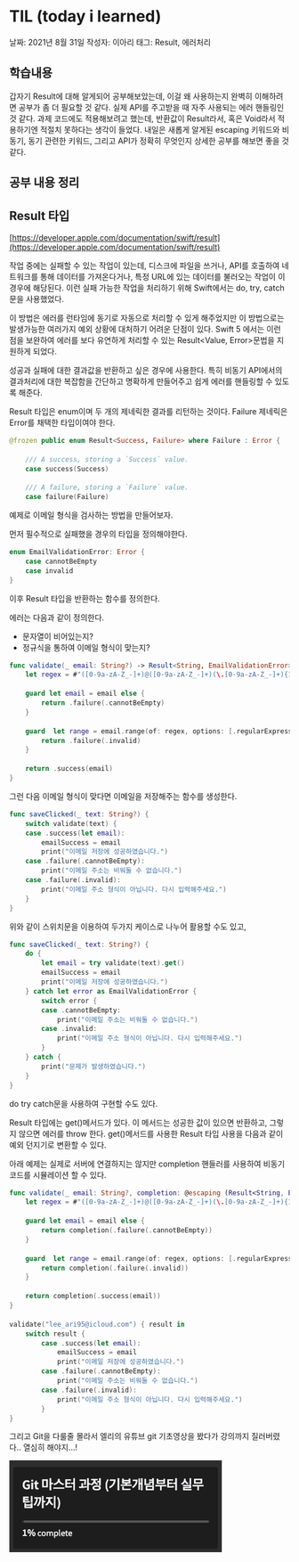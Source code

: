 # TIL (today i learned)

날짜: 2021년 8월 31일
작성자: 이아리
태그: Result, 에러처리

## 학습내용

갑자기 Result에 대해 알게되어 공부해보았는데,  이걸 왜 사용하는지 완벽히 이해하려면 공부가 좀 더 필요할 것 같다. 실제 API를 주고받을 때 자주 사용되는 에러 핸들링인 것 같다. 과제 코드에도 적용해보려고 했는데, 반환값이 Result라서, 혹은 Void라서 적용하기엔 적절치 못하다는 생각이 들었다. 내일은 새롭게 알게된 escaping 키워드와 비동기, 동기 관련한 키워드, 그리고 API가 정확히 무엇인지 상세한 공부를 해보면 좋을 것 같다. 

## 공부 내용 정리

## **Result 타입**

[https://developer.apple.com/documentation/swift/result](https://developer.apple.com/documentation/swift/result)

작업 중에는 실패할 수 있는 작업이 있는데, 디스크에 파일을 쓰거나, API를 호출하여 네트워크를 통해 데이터를 가져온다거나, 특정 URL에 있는 데이터를 불러오는 작업이 이 경우에 해당된다. 이런 실패 가능한 작업을 처리하기 위해 Swift에서는 do, try, catch문을 사용했었다.

이 방법은 에러를 런타임에 동기로 자동으로 처리할 수 있게 해주었지만 이 방법으로는 발생가능한 여러가지 예외 상황에 대처하기 어려운 단점이 있다. Swift 5 에서는 이런 점을 보완하여 에러를 보다 유연하게 처리할 수 있는 Result<Value, Error>문법을 지원하게 되었다.

성공과 실패에 대한 결과값을 반환하고 싶은 경우에 사용한다. 특히 비동기 API에서의 결과처리에 대한 복잡함을 간단하고 명확하게 만들어주고 쉽게 에러를 핸들링할 수 있도록 해준다.

Result 타입은 enum이며 두 개의 제네릭한 결과를 리턴하는 것이다. Failure 제네릭은 Error를 채택한 타입이여야 한다.

```swift
@frozen public enum Result<Success, Failure> where Failure : Error {

    /// A success, storing a `Success` value.
    case success(Success)

    /// A failure, storing a `Failure` value.
    case failure(Failure)
```

예제로 이메일 형식을 검사하는 방법을 만들어보자.

먼저 필수적으로 실패했을 경우의 타입을 정의해야한다.

```swift
enum EmailValidationError: Error {
    case cannotBeEmpty
    case invalid
}
```

이후 Result 타입을 반환하는 함수를 정의한다.

에러는 다음과 같이 정의한다.

- 문자열이 비어있는지?
- 정규식을 통하여 이메일 형식이 맞는지?

```swift
func validate(_ email: String?) -> Result<String, EmailValidationError> {
    let regex = #"([0-9a-zA-Z_-]+)@([0-9a-zA-Z_-]+)(\.[0-9a-zA-Z_-]+){1,2}"#
    
    guard let email = email else {
        return .failure(.cannotBeEmpty)
    }
    
    guard  let range = email.range(of: regex, options: [.regularExpression]), (range.lowerBound, range.upperBound) == (email.startIndex, email.endIndex) else {
        return .failure(.invalid)
    }
    
    return .success(email)
}
```

그런 다음 이메일 형식이 맞다면 이메일을 저장해주는 함수를 생성한다.

```swift
func saveClicked(_ text: String?) {
    switch validate(text) {
    case .success(let email):
        emailSuccess = email
        print("이메일 저장에 성공하였습니다.")
    case .failure(.cannotBeEmpty):
        print("이메일 주소는 비워둘 수 없습니다.")
    case .failure(.invalid):
        print("이메일 주소 형식이 아닙니다. 다시 입력해주세요.")
    }
}
```

위와 같이 스위치문을 이용하여 두가지 케이스로 나누어 활용할 수도 있고,

```swift
func saveClicked(_ text: String?) {
    do {
        let email = try validate(text).get()
        emailSuccess = email
        print("이메일 저장에 성공하였습니다.")
    } catch let error as EmailValidationError {
        switch error {
        case .cannotBeEmpty:
            print("이메일 주소는 비워둘 수 없습니다.")
        case .invalid:
            print("이메일 주소 형식이 아닙니다. 다시 입력해주세요.")
        }
    } catch {
        print("문제가 발생하였습니다.")
    }
}
```

do try catch문을 사용하여 구현할 수도 있다.

Result 타입에는 get()메서드가 있다. 이 메서드는 성공한 값이 있으면 반환하고, 그렇지 않으면 에러를 throw 한다. get()메서드를 사용한 Result 타입 사용을 다음과 같이 예외 던지기로 변환할 수 있다.

아래 예제는 실제로 서버에 연결하지는 않지만 completion 핸들러를 사용하여 비동기 코드를 시뮬레이션 할 수 있다.

```swift
func validate(_ email: String?, completion: @escaping (Result<String, EmailValidationError>) -> Void) {
    let regex = #"([0-9a-zA-Z_-]+)@([0-9a-zA-Z_-]+)(\.[0-9a-zA-Z_-]+){1,2}"#
    
    guard let email = email else {
        return completion(.failure(.cannotBeEmpty))
    }
    
    guard  let range = email.range(of: regex, options: [.regularExpression]), (range.lowerBound, range.upperBound) == (email.startIndex, email.endIndex) else {
        return completion(.failure(.invalid))
    }
    
    return completion(.success(email))
}

validate("lee_ari95@icloud.com") { result in
    switch result {
        case .success(let email):
            emailSuccess = email
            print("이메일 저장에 성공하였습니다.")
        case .failure(.cannotBeEmpty):
            print("이메일 주소는 비워둘 수 없습니다.")
        case .failure(.invalid):
            print("이메일 주소 형식이 아닙니다. 다시 입력해주세요.")
        }
}
```

그리고 Git을 다룰줄 몰라서 엘리의 유튜브 git 기초영상을 봤다가 강의까지 질러버렸다.. 열심히 해야지...!

![ex_screenshot](/img/36.png)
